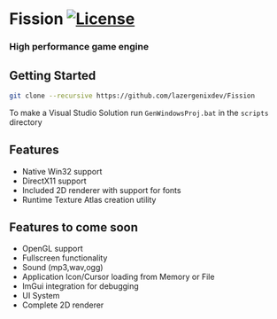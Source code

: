 # Fission [![License](https://img.shields.io/github/license/lazergenixdev/Fission?color=dodgerblue&style=plastic)](https://github.com/lazergenixdev/Fission/blob/master/LICENSE)
### High performance game engine


## Getting Started
```sh
git clone --recursive https://github.com/lazergenixdev/Fission
```
To make a Visual Studio Solution run `GenWindowsProj.bat` in the `scripts` directory

## Features
- Native Win32 support
- DirectX11 support
- Included 2D renderer with support for fonts
- Runtime Texture Atlas creation utility

## Features to come soon
- OpenGL support
- Fullscreen functionality
- Sound (mp3,wav,ogg)
- Application Icon/Cursor loading from Memory or File
- ImGui integration for debugging
- UI System
- Complete 2D renderer
